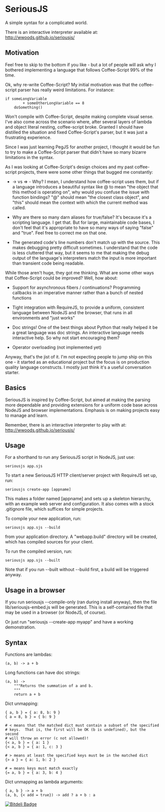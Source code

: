 SeriousJS
=========

A simple syntax for a complicated world.

There is an interactive interpreter available at: http://wwoods.github.io/seriousjs/

## Motivation

Feel free to skip to the bottom if you like - but a lot of people will ask
why I bothered implementing a language that follows Coffee-Script 99% of the
time.

Ok, why re-write Coffee-Script?  My initial motivation was that
the coffee-script parser has really weird limitations.  For instance:

    if someLongVariable
            + someOtherLongVariable == 8
        doSomething()

Won't compile with Coffee-Script, despite making complete visual sense.  I've
also come across the scenario where, after several layers of lambda and
object literal nesting, coffee-script broke.  Granted I should have distilled
the situation and fixed Coffee-Script's parser, but it was just a frustrating
experience.

Since I was just learning PegJS for another project, I thought it would be fun
to try to make a Coffee-Script parser that didn't have so many bizarre
limitations in the syntax.

As I was looking at Coffee-Script's design choices and my past coffee-script
projects, there were some other things that bugged me constantly:

* -> vs => - Why?  I mean, I understand how coffee-script uses them, but if
  a language introduces a beautiful syntax like @ to mean "the object that
  this method is operating on", why would you confuse the issue with
  function bindings?  "@" should mean "the closest class object", and "this"
  should mean the context with which the current method was called.

* Why are there so many darn aliases for true/false?  It's because it's a
  scripting language.  I get that.  But for large, maintainable code bases, I
  don't feel that it's appropriate to have so many ways of saying "false" and
  "true".  Feel free to correct me on that one.

* The generated code's line numbers don't match up with the source.  This makes
  debugging pretty difficult sometimes.  I understand that the code is less
  cluttered that way, but it seems to me that making the debug output of
  the language's interpreters match the input is more important than
  transient code being readable.

While those aren't huge, they got me thinking.  What are some other ways that
Coffee-Script could be improved?  Well, how about:

* Support for asynchronous fibers / continuations?  Programming callbacks in
  an imperative manner rather than a bunch of nested functions

* Tight integration with RequireJS, to provide a uniform, consistent language
  between NodeJS and the browser, that runs in all environments and
  "just works"

* Doc strings!  One of the best things about Python that really helped it
  be a great language was doc strings.  An interactive language needs
  interactive help.  So why not start encouraging them?

* Operator overloading (not implemented yet)

Anyway, that's the jist of it.  I'm not expecting people to jump ship on this
one - it started as an educational project but the focus is on production
quality language constructs.  I mostly just think it's a useful conversation
starter.


## Basics

SeriousJS is inspired by Coffee-Script, but aimed at making the parsing more
dependable and providing extensions for a uniform code base across NodeJS and
browser implementations.  Emphasis is on making projects easy to manage and
learn.

Remember, there is an interactive interpreter to play with at: http://wwoods.github.io/seriousjs/


Usage
-----

For a shorthand to run any SeriousJS script in NodeJS, just use:

    seriousjs app.sjs

To start a new SeriousJS HTTP client/server project with RequireJS set up, run:

    seriousjs create-app [appname]

This makes a folder named [appname] and sets up a skeleton hierarchy, with an
example web server and configuration.  It also comes with a stock .gitignore
file, which suffices for simple projects.

To compile your new application, run:

    seriousjs app.sjs --build

from your application directory.  A "webapp.build" directory will be created,
which has compiled sources for your client.

To run the compiled version, run:

    seriousjs app.sjs --built

Note that if you run --built without --build first, a build will be triggered
anyway.


Usage in a browser
------------------

If you run seriousjs --compile-only (ran during install anyway), then the file
lib/seriousjs-embed.js will be generated.  This is a self-contained file that
may be used in a browser (or NodeJS, of course).

Or just run "seriousjs --create-app myapp" and have a working demonstration.


Syntax
------

Functions are lambdas:

    (a, b) -> a + b

Long functions can have doc strings:

    (a, b) ->
        """Returns the summation of a and b.
        """
        return a + b

Dict unmapping:

    { a, b } = { a: 8, b: 9 }
    { a = 8, b } = { b: 9 }

    # < means that the matched dict must contain a subset of the specified
    # keys.  That is, the first will be OK (b is undefined), but the second
    # will throw an error (c not allowed)!
    {< a, b } = { a: 1 }
    {< a, b } = { a: 1, c: 3 }

    # > means at least the specified keys must be in the matched dict
    {> a } = { a: 1, b: 2 }

    # = means keys must match exactly
    {= a, b } = { a: 3, b: 4 }

Dict unmapping as lambda arguments:

    { a, b } -> a + b
    (a, b, {< add = true}) -> add ? a + b : a



[![Bitdeli Badge](https://d2weczhvl823v0.cloudfront.net/wwoods/seriousjs/trend.png)](https://bitdeli.com/free "Bitdeli Badge")


